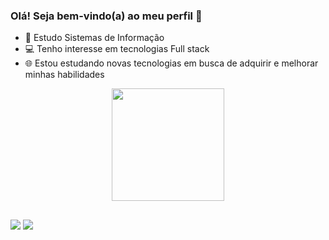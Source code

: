 ### Olá! Seja bem-vindo(a) ao meu perfil 👋


- 📖 Estudo Sistemas de Informação 
- 💻 Tenho interesse em tecnologias Full stack
- 🌐 Estou estudando novas tecnologias em busca de adquirir e melhorar minhas habilidades

<div align="center">
  <a href="https://github.com/costaart">
  <img height="180em" src="https://github-readme-stats.vercel.app/api?username=costaart&show_icons=true&theme=dark&include_all_commits=true&count_private=true"/>
</div>

 ##
<div> 
<a href="https://www.linkedin.com/in/costaart/" target="_blank"><img src="https://img.shields.io/badge/-LinkedIn-%230077B5?style=for-the-badge&logo=linkedin&logoColor=white" target="_blank"></a>
<a href = "mailto:artcoosta@hotmail.com"><img src="https://img.shields.io/badge/Microsoft_Outlook-0078D4?style=for-the-badge&logo=microsoft-outlook&logoColor=white" target="_blank"></a>


  </div>
